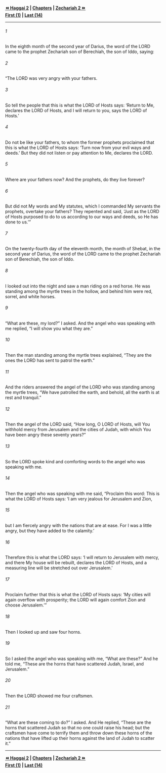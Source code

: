   
**[⏪ Haggai 2](../44.37%20Haggai/Haggai%202.md) | [Chapters](./_index.md) | [Zechariah 2 ⏩](./Zechariah%202.md)**  
**[First (1)](Zechariah%201.md) | [Last (14)](./Zechariah%2014.md)**  
  
---  
  
###### 1  
In the eighth month of the second year of Darius, the word of the LORD came to the prophet Zechariah son of Berechiah, the son of Iddo, saying:  
  
###### 2  
“The LORD was very angry with your fathers.  
  
###### 3  
So tell the people that this is what the LORD of Hosts says: ‘Return to Me, declares the LORD of Hosts, and I will return to you, says the LORD of Hosts.’  
  
###### 4  
Do not be like your fathers, to whom the former prophets proclaimed that this is what the LORD of Hosts says: ‘Turn now from your evil ways and deeds.’ But they did not listen or pay attention to Me, declares the LORD.  
  
###### 5  
Where are your fathers now? And the prophets, do they live forever?  
  
###### 6  
But did not My words and My statutes, which I commanded My servants the prophets, overtake your fathers? They repented and said, ‘Just as the LORD of Hosts purposed to do to us according to our ways and deeds, so He has done to us.’”  
  
###### 7  
On the twenty-fourth day of the eleventh month, the month of Shebat, in the second year of Darius, the word of the LORD came to the prophet Zechariah son of Berechiah, the son of Iddo.  
  
###### 8  
I looked out into the night and saw a man riding on a red horse. He was standing among the myrtle trees in the hollow, and behind him were red, sorrel, and white horses.  
  
###### 9  
“What are these, my lord?” I asked. And the angel who was speaking with me replied, “I will show you what they are.”  
  
###### 10  
Then the man standing among the myrtle trees explained, “They are the ones the LORD has sent to patrol the earth.”  
  
###### 11  
And the riders answered the angel of the LORD who was standing among the myrtle trees, “We have patrolled the earth, and behold, all the earth is at rest and tranquil.”  
  
###### 12  
Then the angel of the LORD said, “How long, O LORD of Hosts, will You withhold mercy from Jerusalem and the cities of Judah, with which You have been angry these seventy years?”  
  
###### 13  
So the LORD spoke kind and comforting words to the angel who was speaking with me.  
  
###### 14  
Then the angel who was speaking with me said, “Proclaim this word: This is what the LORD of Hosts says: ‘I am very jealous for Jerusalem and Zion,  
  
###### 15  
but I am fiercely angry with the nations that are at ease. For I was a little angry, but they have added to the calamity.’  
  
###### 16  
Therefore this is what the LORD says: ‘I will return to Jerusalem with mercy, and there My house will be rebuilt, declares the LORD of Hosts, and a measuring line will be stretched out over Jerusalem.’  
  
###### 17  
Proclaim further that this is what the LORD of Hosts says: ‘My cities will again overflow with prosperity; the LORD will again comfort Zion and choose Jerusalem.’”  
  
###### 18  
Then I looked up and saw four horns.  
  
###### 19  
So I asked the angel who was speaking with me, “What are these?” And he told me, “These are the horns that have scattered Judah, Israel, and Jerusalem.”  
  
###### 20  
Then the LORD showed me four craftsmen.  
  
###### 21  
“What are these coming to do?” I asked. And He replied, “These are the horns that scattered Judah so that no one could raise his head; but the craftsmen have come to terrify them and throw down these horns of the nations that have lifted up their horns against the land of Judah to scatter it.”  
  
  
---  
  
**[⏪ Haggai 2](../44.37%20Haggai/Haggai%202.md) | [Chapters](./_index.md) | [Zechariah 2 ⏩](./Zechariah%202.md)**  
**[First (1)](Zechariah%201.md) | [Last (14)](./Zechariah%2014.md)**  
  
